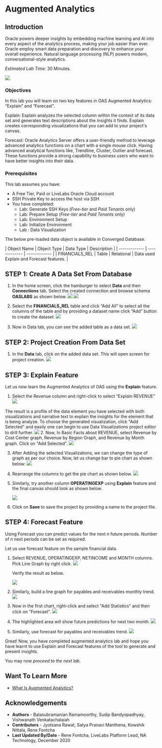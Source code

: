 # Augmented Analytics

## Introduction ##

Oracle powers deeper insights by embedding machine learning and AI into every aspect of the analytics process, making your job easier than ever.  Oracle employ smart data preparation and discovery to enhance your overall experience. Natural language processing (NLP) powers modern, conversational-style analytics.

*Estimated Lab Time:* 30 Minutes.

  ![](./images/augmentedanalytics.png " ")


### Objectives ###

In this lab you will learn on two key features in OAS Augmented Analytics:  “Explain” and “Forecast”.

Explain: Explain analyzes the selected column within the context of its data set and generates text descriptions about the insights it finds.  Explain creates corresponding visualizations that you can add to your project's canvas.

Forecast: Oracle Analytics Server offers a user-friendly method to leverage advanced analytics functions on a chart with a single mouse click. Having advanced analytical functions like, Trendline, Cluster, Outlier and forecast. These functions provide a strong capability to business users who want to have better insights into their data.

### Prerequisites
This lab assumes you have:
- A Free Tier, Paid or LiveLabs Oracle Cloud account
- SSH Private Key to access the host via SSH
- You have completed:
    - Lab: Generate SSH Keys (*Free-tier* and *Paid Tenants* only)
    - Lab: Prepare Setup (*Free-tier* and *Paid Tenants* only)
    - Lab: Environment Setup
    - Lab: Initialize Environment
    - Lab : Data Visualization  

The below pre-loaded data object is available in Converged Database.  

| Object Name  | Object Type  | Data Type  | Description  |
| ------------- | ------------- | ------------- |
| FINANCIALS\_REL | Table | Relational  | Data used Explain and Forecast features. |

## **STEP 1**: Create A Data Set From Database

1. In the home screen, click the hamburger to select **Data** and then **Connections** tab. Select the  created connection and browse schema **OASLABS** as shown below.
    ![](./images/aa4.png " ")
    ![](./images/aa5.png " ")

2. Select the **FINANCIALS\_REL** table and click “Add All” to select all the columns of the table and by providing a dataset name click “Add” button to create the dataset.
    ![](./images/aa6.png " ")

3. Now in Data tab, you can see the added table as a data set.
    ![](./images/aa7.png " ")

## **STEP 2**: Project Creation From Data Set

1. In the **Data** tab, click on the added data set.  This will open screen for project creation.
    ![](./images/aa7.png " ")

## **STEP 3**: Explain Feature

Let us now learn the Augmented Analytics of OAS using the  **Explain** feature.

1. Select the Revenue column and right-click to select “Explain REVENUE”
    ![](./images/aa8.png " ")

The result is a profile of the data element you have selected with both visualizations and narrative text to explain the insights for the element that is being analyze.  To choose the generated visualization, click "Add Selected" and easily one can begin to use Data Visualizations project editor to drill further.
    ![](./images/aa9.png " ")
2.  Now, In Basic Facts about REVENUE, select Revenue by Cost Center graph, Revenue by Region Graph, and Revenue by Month graph. Click on "Add Selected".
    ![](./images/aa10.png " ")

3. After Adding the selected Visualizations, we can change the type of graph as per our choice. Now, let us change bar to pie chart as shown below:
    ![](./images/aa11.png " ")
4. Rearrange the columns to get the pie chart as shown below.
    ![](./images/aa12.png " ")

5. Similarly, try another column **OPERATINGEXP** using **Explain** feature and the final canvas should look as shown below.

    ![](./images/aa14.png " ")

6. Click on **Save** to save the project by providing a name to the project file.

## **STEP 4**: Forecast Feature

Using Forecast you can predict values for the next _n_ future periods.  Number of _n_ next periods can be set as required.

Let us use forecast feature on the sample financial data.

1. Select REVENUE, OPERATINGEXP, NETINCOME and MONTH columns.  Pick Line Graph by right click.
    ![](./images/aa15.png " ")

    Verify the result as below.

    ![](./images/aa16.png " ")

2. Similarly, build a line graph for payables and receivables monthly trend.
    ![](./images/aa17.png " ")

3. Now in the first chart, right-click and select "Add Statistics" and then click on "Forecast".
    ![](./images/aa18.png " ")
4. The highlighted area will show future predictions for next two month.
    ![](./images/aa19.png " ")

5. Similarly, use forecast for payables and receivables trend.
    ![](./images/aa20.png " ")

Great! Now, you have completed augmented analytics lab and hope you have learnt to use Explain and Forecast features of the tool to generate and present insights.

You may now *proceed to the next lab*.

## Want To Learn More

- [What Is Augmented Analytics?](https://blogs.oracle.com/analytics/what-is-augmented-analytics-v2)

## Acknowledgements

- **Authors** - Balasubramanian Ramamoorthy, Sudip Bandyopadhyay, Vishwanath Venkatachalaiah
- **Contributors** - Jyotsana Rawat, Satya Pranavi Manthena, Kowshik Nittala, Rene Fontcha
- **Last Updated By/Date** - Rene Fontcha, LiveLabs Platform Lead, NA Technology, December 2020
